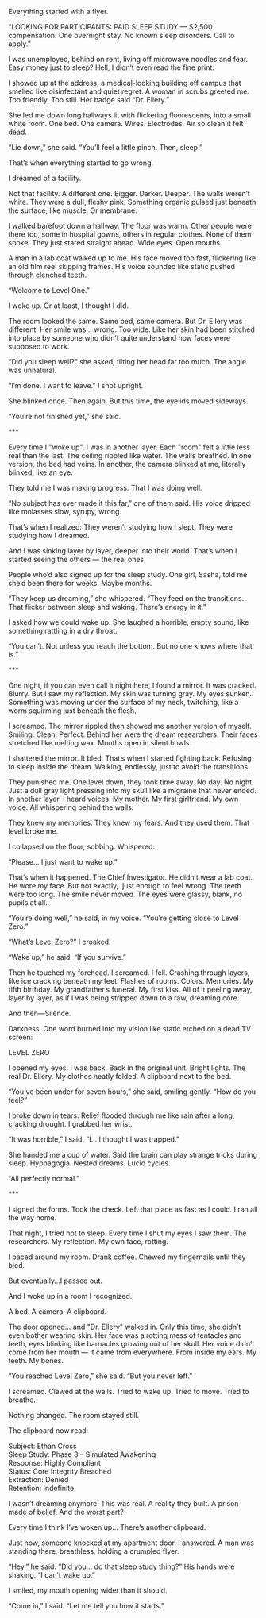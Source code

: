 Everything started with a flyer.

“LOOKING FOR PARTICIPANTS: PAID SLEEP STUDY — $2,500 compensation. One overnight stay. No known sleep disorders. Call to apply.”

I was unemployed, behind on rent, living off microwave noodles and fear. Easy money just to sleep? Hell, I didn’t even read the fine print.

I showed up at the address, a medical-looking building off campus that smelled like disinfectant and quiet regret. A woman in scrubs greeted me. Too friendly. Too still. Her badge said “Dr. Ellery.”

She led me down long hallways lit with flickering fluorescents, into a small white room. One bed. One camera. Wires. Electrodes. Air so clean it felt dead.

“Lie down,” she said. “You’ll feel a little pinch. Then, sleep.”

That’s when everything started to go wrong.

I dreamed of a facility.

Not that facility. A different one. Bigger. Darker. Deeper. The walls weren’t white. They were a dull, fleshy pink. Something organic pulsed just beneath the surface, like muscle. Or membrane.

I walked barefoot down a hallway. The floor was warm. Other people were there too, some in hospital gowns, others in regular clothes. None of them spoke. They just stared straight ahead. Wide eyes. Open mouths.

A man in a lab coat walked up to me. His face moved too fast, flickering like an old film reel skipping frames. His voice sounded like static pushed through clenched teeth.

“Welcome to Level One.”

I woke up. Or at least, I thought I did.

The room looked the same. Same bed, same camera. But Dr. Ellery was different. Her smile was... wrong. Too wide. Like her skin had been stitched into place by someone who didn’t quite understand how faces were supposed to work.

“Did you sleep well?” she asked, tilting her head far too much. The angle was unnatural.

“I’m done. I want to leave.” I shot upright.

She blinked once. Then again. But this time, the eyelids moved sideways.

“You’re not finished yet,” she said.

\*\*\*

Every time I "woke up", I was in another layer. Each "room" felt a little less real than the last. The ceiling rippled like water. The walls breathed. In one version, the bed had veins. In another, the camera blinked at me, literally blinked, like an eye.

They told me I was making progress. That I was doing well.

“No subject has ever made it this far,” one of them said. His voice dripped like molasses slow, syrupy, wrong.

That’s when I realized: They weren’t studying how I slept. They were studying how I dreamed.

And I was sinking layer by layer, deeper into their world. That’s when I started seeing the others — the real ones.

People who’d also signed up for the sleep study. One girl, Sasha, told me she’d been there for weeks. Maybe months.

“They keep us dreaming,” she whispered. “They feed on the transitions. That flicker between sleep and waking. There’s energy in it.”

I asked how we could wake up. She laughed a horrible, empty sound, like something rattling in a dry throat.

“You can’t. Not unless you reach the bottom. But no one knows where that is.”

\*\*\*

One night, if you can even call it night here, I found a mirror. It was cracked. Blurry. But I saw my reflection. My skin was turning gray. My eyes sunken. Something was moving under the surface of my neck, twitching, like a worm squirming just beneath the flesh.

I screamed. The mirror rippled then showed me another version of myself. Smiling. Clean. Perfect. Behind her were the dream researchers. Their faces stretched like melting wax. Mouths open in silent howls.

I shattered the mirror. It bled. That’s when I started fighting back. Refusing to sleep inside the dream. Walking, endlessly, just to avoid the transitions.

They punished me. One level down, they took time away. No day. No night. Just a dull gray light pressing into my skull like a migraine that never ended. In another layer, I heard voices. My mother. My first girlfriend. My own voice. All whispering behind the walls.

They knew my memories. They knew my fears. And they used them. That level broke me.

I collapsed on the floor, sobbing. Whispered:

“Please... I just want to wake up.”

That’s when it happened. The Chief Investigator. He didn’t wear a lab coat. He wore my face. But not exactly,  just enough to feel wrong. The teeth were too long. The smile never moved. The eyes were glassy, blank, no pupils at all.

“You’re doing well,” he said, in my voice. “You’re getting close to Level Zero.”

“What’s Level Zero?” I croaked.

“Wake up,” he said. “If you survive.”

Then he touched my forehead. I screamed. I fell. Crashing through layers, like ice cracking beneath my feet. Flashes of rooms. Colors. Memories. My fifth birthday. My grandfather’s funeral. My first kiss. All of it peeling away, layer by layer, as if I was being stripped down to a raw, dreaming core.

And then—Silence.

Darkness. One word burned into my vision like static etched on a dead TV screen:

LEVEL ZERO

I opened my eyes. I was back. Back in the original unit. Bright lights. The real Dr. Ellery. My clothes neatly folded. A clipboard next to the bed.

“You’ve been under for seven hours,” she said, smiling gently. “How do you feel?”

I broke down in tears. Relief flooded through me like rain after a long, cracking drought. I grabbed her wrist.

“It was horrible,” I said. “I… I thought I was trapped.”

She handed me a cup of water. Said the brain can play strange tricks during sleep. Hypnagogia. Nested dreams. Lucid cycles.

“All perfectly normal.”

\*\*\*

I signed the forms. Took the check. Left that place as fast as I could. I ran all the way home.

That night, I tried not to sleep. Every time I shut my eyes I saw them. The researchers. My reflection. My own face, rotting.

I paced around my room. Drank coffee. Chewed my fingernails until they bled.

But eventually…I passed out.

And I woke up in a room I recognized.

A bed. A camera. A clipboard.

The door opened… and "Dr. Ellery" walked in. Only this time, she didn’t even bother wearing skin. Her face was a rotting mess of tentacles and teeth, eyes blinking like barnacles growing out of her skull. Her voice didn’t come from her mouth — it came from everywhere. From inside my ears. My teeth. My bones.

“You reached Level Zero,” she said. “But you never left.”

I screamed. Clawed at the walls. Tried to wake up. Tried to move. Tried to breathe.

Nothing changed. The room stayed still.

The clipboard now read:

Subject: Ethan Cross  
Sleep Study: Phase 3 – Simulated Awakening  
Response: Highly Compliant  
Status: Core Integrity Breached  
Extraction: Denied  
Retention: Indefinite

I wasn’t dreaming anymore. This was real. A reality they built. A prison made of belief. And the worst part?

Every time I think I’ve woken up… There’s another clipboard.

Just now, someone knocked at my apartment door. I answered. A man was standing there, breathless, holding a crumpled flyer.

“Hey,” he said. “Did you… do that sleep study thing?” His hands were shaking. “I can’t wake up.”

I smiled, my mouth opening wider than it should.

“Come in,” I said. “Let me tell you how it starts.”